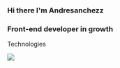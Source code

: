 ### Hi there I'm Andresanchezz
### Front-end developer in growth

Technologies 

 <img align="left" src="https://github-readme-stats.vercel.app/api?username=benyou1969&show_icons=true&theme=apprentice" />




